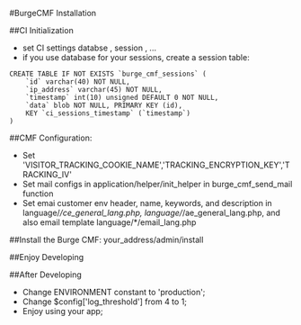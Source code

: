 #BurgeCMF Installation

##CI Initialization

* set CI settings databse , session , ...
* if you use database for your sessions, create a session table:

```
CREATE TABLE IF NOT EXISTS `burge_cmf_sessions` ( 
	`id` varchar(40) NOT NULL, 
	`ip_address` varchar(45) NOT NULL,
	`timestamp` int(10) unsigned DEFAULT 0 NOT NULL, 
	`data` blob NOT NULL, PRIMARY KEY (id), 
	KEY `ci_sessions_timestamp` (`timestamp`)
) 
```

##CMF Configuration:

* Set 'VISITOR_TRACKING_COOKIE_NAME','TRACKING_ENCRYPTION_KEY','TRACKING_IV'
* Set mail configs in application/helper/init_helper in burge_cmf_send_mail function
* Set emai customer env header, name, keywords, and description in language/*/ce_general_lang.php, language/*/ae_general_lang.php, and also email template  language/*/email_lang.php

##Install the Burge CMF:
your_address/admin/install

##Enjoy Developing

##After Developing
* Change ENVIRONMENT constant to 'production';
* Change $config['log_threshold'] from 4 to 1;
* Enjoy using your app;

